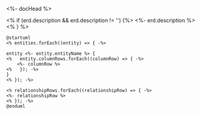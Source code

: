 <%- docHead %>

<% if (erd.description && erd.description != '') {%>
<%- erd.description %>
<% } %>

```plantuml
@startuml 
<% entities.forEach((entity) => { -%>

entity <%- entity.entityName %> {
<%   entity.columnRows.forEach((columnRow) => { -%>
    <%- columnRow %>
<%   }); -%>
}
<% }); -%>

<% relationshipRows.forEach((relationshipRow) => { -%>
<%- relationshipRow %>
<% }); -%>
@enduml
```
